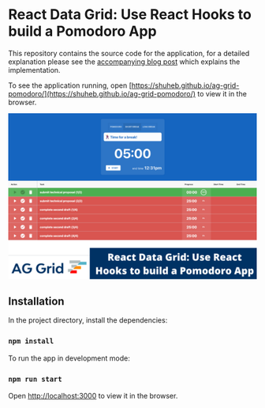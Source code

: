 # React Data Grid: Use React Hooks to build a Pomodoro App

This repository contains the source code for the application, for a detailed explanation please see the [accompanying blog post](https://blog.ag-grid.com/react-data-grid-use-hooks-to-build-a-pomodoro-app/) which explains the implementation.

To see the application running, open [https://shuheb.github.io/ag-grid-pomodoro/](https://shuheb.github.io/ag-grid-pomodoro/) to view it in the browser.

![alt text](./react-hooks-feature-image.png "AG Grid demo")

## Installation

In the project directory, install the dependencies:
### `npm install`

To run the app in development mode:
### `npm run start`

Open [http://localhost:3000](http://localhost:3000) to view it in the browser.